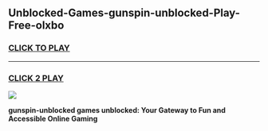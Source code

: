 
## Unblocked-Games-gunspin-unblocked-Play-Free-olxbo
<h3>
<a href="https://premium76.site?title=gunspin-unblocked&ref=10A">CLICK TO PLAY</a></h3>
<hr>

<h3>
<a href="https://premium76.site?title=gunspin-unblocked&ref=10A">CLICK 2 PLAY</a>
  
</h3>

<a href="https://premium76.site?title=gunspin-unblocked&ref=10A"><img src="https://clearcache.store/games.png"></a>


**gunspin-unblocked games unblocked: Your Gateway to Fun and Accessible Online Gaming**
